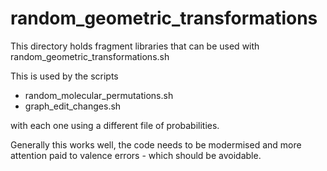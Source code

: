 # random_geometric_transformations

This directory holds fragment libraries that can be used with random_geometric_transformations.sh

This is used by the scripts

* random_molecular_permutations.sh
* graph_edit_changes.sh

with each one using a different file of probabilities.

Generally this works well, the code needs to be modermised and more attention
paid to valence errors - which should be avoidable.
